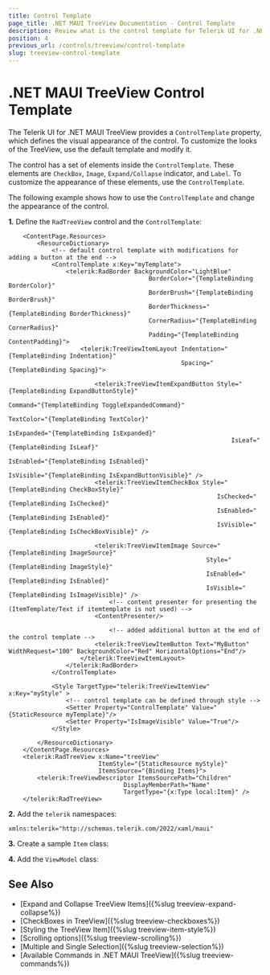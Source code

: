```yaml
---
title: Control Template
page_title: .NET MAUI TreeView Documentation - Control Template
description: Review what is the control template for Telerik UI for .NET MAUI TreeView control and how to modify the elements in the template.
position: 4
previous_url: /controls/treeview/control-template
slug: treeview-control-template
---
```


# .NET MAUI TreeView Control Template

The Telerik UI for .NET MAUI TreeView provides a `ControlTemplate` property, which defines the visual appearance of the control. To customize the looks of the TreeView, use the default template and modify it. 

The control has a set of elements inside the `ControlTemplate`. These elements are `CheckBox`, `Image`, `Expand/Collapse` indicator, and `Label`. To customize the appearance of these elements, use the `ControlTemplate`.


The following example shows how to use the `ControlTemplate` and change the appearance of the control. 

**1.** Define the `RadTreeView` control and the `ControlTemplate`: 

```XAML
    <ContentPage.Resources>
        <ResourceDictionary>
            <!-- default control template with modifications for adding a button at the end -->
            <ControlTemplate x:Key="myTemplate">
                <telerik:RadBorder BackgroundColor="LightBlue"
                                       BorderColor="{TemplateBinding BorderColor}"
                                       BorderBrush="{TemplateBinding BorderBrush}"
                                       BorderThickness="{TemplateBinding BorderThickness}"
                                       CornerRadius="{TemplateBinding CornerRadius}"
                                       Padding="{TemplateBinding ContentPadding}">
                    <telerik:TreeViewItemLayout Indentation="{TemplateBinding Indentation}"
                                                Spacing="{TemplateBinding Spacing}">

                        <telerik:TreeViewItemExpandButton Style="{TemplateBinding ExpandButtonStyle}"
                                                              Command="{TemplateBinding ToggleExpandedCommand}"
                                                              TextColor="{TemplateBinding TextColor}"
                                                              IsExpanded="{TemplateBinding IsExpanded}"
                                                              IsLeaf="{TemplateBinding IsLeaf}"
                                                              IsEnabled="{TemplateBinding IsEnabled}"
                                                              IsVisible="{TemplateBinding IsExpandButtonVisible}" />
                        <telerik:TreeViewItemCheckBox Style="{TemplateBinding CheckBoxStyle}"
                                                          IsChecked="{TemplateBinding IsChecked}"
                                                          IsEnabled="{TemplateBinding IsEnabled}"
                                                          IsVisible="{TemplateBinding IsCheckBoxVisible}" />
                     
                        <telerik:TreeViewItemImage Source="{TemplateBinding ImageSource}"
                                                       Style="{TemplateBinding ImageStyle}"
                                                       IsEnabled="{TemplateBinding IsEnabled}"
                                                       IsVisible="{TemplateBinding IsImageVisible}" />
                            <!-- content presenter for presenting the (ItemTemplate/Text if itemtemplate is not used) -->
                        <ContentPresenter/>

                            <!-- added additional button at the end of the control template -->
                        <telerik:TreeViewItemButton Text="MyButton" WidthRequest="100" BackgroundColor="Red" HorizontalOptions="End"/>
                    </telerik:TreeViewItemLayout>
                </telerik:RadBorder>
            </ControlTemplate>
            
            <Style TargetType="telerik:TreeViewItemView" x:Key="myStyle" >
                <!-- control template can be defined through style -->
                <Setter Property="ControlTemplate" Value="{StaticResource myTemplate}"/>
                <Setter Property="IsImageVisible" Value="True"/>
            </Style>
            
        </ResourceDictionary>
    </ContentPage.Resources>
    <telerik:RadTreeView x:Name="treeView"
                         ItemStyle="{StaticResource myStyle}"
                         ItemsSource="{Binding Items}">
        <telerik:TreeViewDescriptor ItemsSourcePath="Children"
                                DisplayMemberPath="Name"
                                TargetType="{x:Type local:Item}" />
    </telerik:RadTreeView>
```

**2.** Add the `telerik` namespaces:

```XAML
xmlns:telerik="http://schemas.telerik.com/2022/xaml/maui"
```

**3.** Create a sample `Item` class:

<snippet id='treeview-getting-started-item' />

**4.** Add the `ViewModel` class:

<snippet id='treeview-getting-started-viewmodel' />

## See Also

* [Expand and Collapse TreeView Items]({%slug treeview-expand-collapse%})
* [CheckBoxes in TreeView]({%slug treeview-checkboxes%})
* [Styling the TreeView Item]({%slug treeview-item-style%})
* [Scrolling options]({%slug treeview-scrolling%})
* [Multiple and Single Selection]({%slug treeview-selection%})
* [Available Commands in .NET MAUI TreeView]({%slug treeview-commands%})
